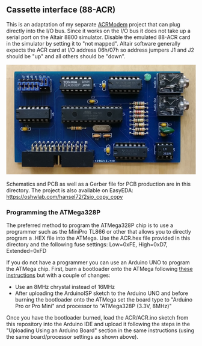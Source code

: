 ## Cassette interface (88-ACR)

This is an adaptation of my separate [ACRModem](https://github.com/dhansel/ACRModem) 
project that can plug directly into the I/O bus. Since it works on the I/O bus it
does not take up a serial port on the Altair 8800 simulator. Disable the emulated
88-ACR card in the simulator by setting it to "not mapped". Altair software generally
expects the ACR card at I/O address 06h/07h so address jumpers J1 and J2 should be "up"
and all others should be "down".

![Cassette interface](cassette.jpg)

Schematics and PCB as well as a Gerber file for PCB production are in this directory. 
The project is also available on EasyEDA: https://oshwlab.com/hansel72/2sio_copy_copy

### Programming the ATMega328P

The preferred method to program the ATMega328P chip is to use a
programmer such as the MiniPro TL866 or other that allows you to
directly program a .HEX file into the ATMega. Use the ACR.hex file
provided in this directory and the following fuse settings:
Low=0xFE, High=0xD7, Extended=0xFD

If you do not have a programmer you can use an Arduino UNO to program
the ATMega chip. First, burn a bootloader onto the ATMega following 
[these instructions](https://www.arduino.cc/en/Tutorial/BuiltInExamples/ArduinoToBreadboard)
but with a couple of changes:
- Use an 8MHz chrystal instead of 16MHz 
- After uploading the ArduinoISP sketch to the Arduino UNO and
  before burning the bootloader onto the ATMega set the board type to
  "Arduino Pro or Pro Mini" and processor to "ATMega328P (3.3V, 8MHz)"

Once you have the bootloader burned, load the ACR/ACR.ino sketch from
this repository into the Arduino IDE and upload it following the steps
in the "Uploading Using an Arduino Board" section in the same instructions
(using the same board/processor settings as shown above).
